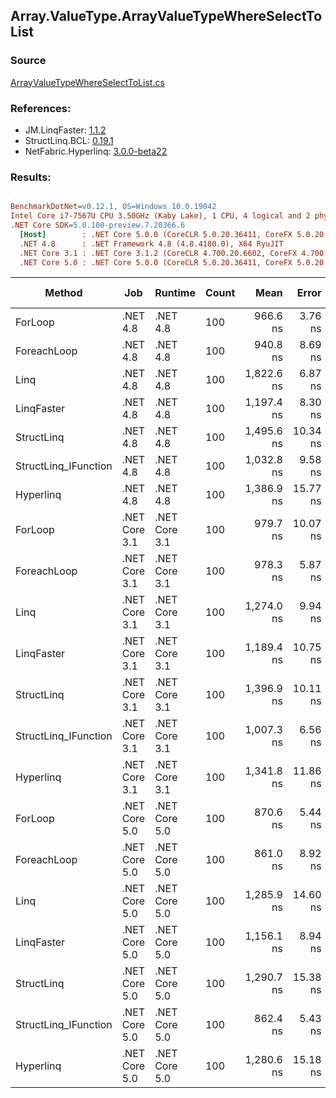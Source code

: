 ﻿## Array.ValueType.ArrayValueTypeWhereSelectToList

### Source
[ArrayValueTypeWhereSelectToList.cs](../LinqBenchmarks/Array/ValueType/ArrayValueTypeWhereSelectToList.cs)

### References:
- JM.LinqFaster: [1.1.2](https://www.nuget.org/packages/JM.LinqFaster/1.1.2)
- StructLinq.BCL: [0.19.1](https://www.nuget.org/packages/StructLinq.BCL/0.19.1)
- NetFabric.Hyperlinq: [3.0.0-beta22](https://www.nuget.org/packages/NetFabric.Hyperlinq/3.0.0-beta22)

### Results:
``` ini

BenchmarkDotNet=v0.12.1, OS=Windows 10.0.19042
Intel Core i7-7567U CPU 3.50GHz (Kaby Lake), 1 CPU, 4 logical and 2 physical cores
.NET Core SDK=5.0.100-preview.7.20366.6
  [Host]        : .NET Core 5.0.0 (CoreCLR 5.0.20.36411, CoreFX 5.0.20.36411), X64 RyuJIT
  .NET 4.8      : .NET Framework 4.8 (4.8.4180.0), X64 RyuJIT
  .NET Core 3.1 : .NET Core 3.1.2 (CoreCLR 4.700.20.6602, CoreFX 4.700.20.6702), X64 RyuJIT
  .NET Core 5.0 : .NET Core 5.0.0 (CoreCLR 5.0.20.36411, CoreFX 5.0.20.36411), X64 RyuJIT


```
|               Method |           Job |       Runtime | Count |       Mean |    Error |   StdDev | Ratio | RatioSD | Code Size |  Gen 0 | Gen 1 | Gen 2 | Allocated | CacheMisses/Op | BranchMispredictions/Op |
|--------------------- |-------------- |-------------- |------ |-----------:|---------:|---------:|------:|--------:|----------:|-------:|------:|------:|----------:|---------------:|------------------------:|
|              ForLoop |      .NET 4.8 |      .NET 4.8 |   100 |   966.6 ns |  3.76 ns |  3.33 ns |  1.00 |    0.00 |   0.51 KB | 2.4452 |     - |     - |   5.02 KB |              3 |                       1 |
|          ForeachLoop |      .NET 4.8 |      .NET 4.8 |   100 |   940.8 ns |  8.69 ns |  8.13 ns |  0.97 |    0.01 |   0.52 KB | 2.4452 |     - |     - |   5.02 KB |              3 |                       1 |
|                 Linq |      .NET 4.8 |      .NET 4.8 |   100 | 1,822.6 ns |  6.87 ns |  6.09 ns |  1.89 |    0.01 |   1.48 KB | 2.5330 |     - |     - |    5.2 KB |              7 |                       3 |
|           LinqFaster |      .NET 4.8 |      .NET 4.8 |   100 | 1,197.4 ns |  8.30 ns |  7.76 ns |  1.24 |    0.01 |   1.56 KB | 3.8757 |     - |     - |   7.95 KB |              6 |                       1 |
|           StructLinq |      .NET 4.8 |      .NET 4.8 |   100 | 1,495.6 ns | 10.34 ns |  9.16 ns |  1.55 |    0.01 |    2.3 KB | 1.0090 |     - |     - |   2.07 KB |              5 |                       2 |
| StructLinq_IFunction |      .NET 4.8 |      .NET 4.8 |   100 | 1,032.8 ns |  9.58 ns |  8.96 ns |  1.07 |    0.01 |   1.94 KB | 1.0090 |     - |     - |   2.07 KB |              4 |                       3 |
|            Hyperlinq |      .NET 4.8 |      .NET 4.8 |   100 | 1,386.9 ns | 15.77 ns | 14.75 ns |  1.44 |    0.02 |   1.16 KB | 1.0204 |     - |     - |   2.09 KB |              5 |                       2 |
|              ForLoop | .NET Core 3.1 | .NET Core 3.1 |   100 |   979.7 ns | 10.07 ns |  9.42 ns |  1.01 |    0.01 |   0.58 KB | 2.4433 |     - |     - |   4.99 KB |              4 |                       1 |
|          ForeachLoop | .NET Core 3.1 | .NET Core 3.1 |   100 |   978.3 ns |  5.87 ns |  5.49 ns |  1.01 |    0.01 |   0.59 KB | 2.4433 |     - |     - |   4.99 KB |              4 |                       1 |
|                 Linq | .NET Core 3.1 | .NET Core 3.1 |   100 | 1,274.0 ns |  9.94 ns |  8.30 ns |  1.32 |    0.01 |   1.65 KB | 2.5234 |     - |     - |   5.16 KB |              5 |                       2 |
|           LinqFaster | .NET Core 3.1 | .NET Core 3.1 |   100 | 1,189.4 ns | 10.75 ns | 10.06 ns |  1.23 |    0.01 |    1.5 KB | 3.8700 |     - |     - |   7.91 KB |              5 |                       1 |
|           StructLinq | .NET Core 3.1 | .NET Core 3.1 |   100 | 1,396.9 ns | 10.11 ns |  8.44 ns |  1.45 |    0.01 |   1.91 KB | 1.0052 |     - |     - |   2.05 KB |              5 |                       2 |
| StructLinq_IFunction | .NET Core 3.1 | .NET Core 3.1 |   100 | 1,007.3 ns |  6.56 ns |  6.14 ns |  1.04 |    0.01 |   1.63 KB | 1.0052 |     - |     - |   2.05 KB |              4 |                       2 |
|            Hyperlinq | .NET Core 3.1 | .NET Core 3.1 |   100 | 1,341.8 ns | 11.86 ns | 10.52 ns |  1.39 |    0.01 |   0.92 KB | 1.0166 |     - |     - |   2.08 KB |              6 |                       3 |
|              ForLoop | .NET Core 5.0 | .NET Core 5.0 |   100 |   870.6 ns |  5.44 ns |  4.54 ns |  0.90 |    0.01 |   0.55 KB | 2.4433 |     - |     - |   4.99 KB |              3 |                       1 |
|          ForeachLoop | .NET Core 5.0 | .NET Core 5.0 |   100 |   861.0 ns |  8.92 ns |  8.34 ns |  0.89 |    0.01 |   0.55 KB | 2.4433 |     - |     - |   4.99 KB |              4 |                       1 |
|                 Linq | .NET Core 5.0 | .NET Core 5.0 |   100 | 1,285.9 ns | 14.60 ns | 13.66 ns |  1.33 |    0.02 |   1.63 KB | 2.5234 |     - |     - |   5.16 KB |              5 |                       3 |
|           LinqFaster | .NET Core 5.0 | .NET Core 5.0 |   100 | 1,156.1 ns |  8.94 ns |  8.36 ns |  1.20 |    0.01 |   1.47 KB | 3.8700 |     - |     - |   7.91 KB |              6 |                       1 |
|           StructLinq | .NET Core 5.0 | .NET Core 5.0 |   100 | 1,290.7 ns | 15.38 ns | 14.39 ns |  1.34 |    0.02 |   1.95 KB | 1.0052 |     - |     - |   2.05 KB |              4 |                       2 |
| StructLinq_IFunction | .NET Core 5.0 | .NET Core 5.0 |   100 |   862.4 ns |  5.43 ns |  5.08 ns |  0.89 |    0.01 |   1.61 KB | 1.0052 |     - |     - |   2.05 KB |              4 |                       3 |
|            Hyperlinq | .NET Core 5.0 | .NET Core 5.0 |   100 | 1,280.6 ns | 15.18 ns | 12.68 ns |  1.32 |    0.01 |   0.89 KB | 1.0166 |     - |     - |   2.08 KB |              5 |                       2 |
